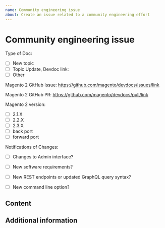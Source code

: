 ```yaml
---
name: Community engineering issue
about: Create an issue related to a community engineering effort
---
```


# Community engineering issue

<!-- (REQUIRED) Provide information for the doc request including any Community code issues or PRs, Magento versions, or devdoc pages. -->

Type of Doc:
- [ ] New topic
- [ ] Topic Update, Devdoc link:
- [ ] Other

Magento 2 GitHub Issue: https://github.com/magento/devdocs/issues/link

Magento 2 GitHub PR: https://github.com/magento/devdocs/pull/link

Magento 2 version:
- [ ] 2.1.X
- [ ] 2.2.X
- [ ] 2.3.X
- [ ] back port
- [ ] forward port

Notifications of Changes:
- [ ] Changes to Admin interface?
- [ ] New software requirements?
- [ ] New REST endpoints or updated GraphQL query syntax?
- [ ] New command line option?


## Content

<!-- (REQUIRED) What new information or updates are required for your Community contribution? -->


## Additional information

<!-- (OPTIONAL) What other information can you provide? -->


<!--
Thank you for taking the time to request updates for your Community Engineering contribution!
GitHub Issues should only be created for problems/topics related to this project's codebase.

Before submitting this issue, please make sure you are complying with our Code of Conduct:
https://github.com/magento/devdocs/blob/develop/.github/CODE_OF_CONDUCT.md

Issues that do not comply with our Code of Conduct or do not contain enough information may be closed at the maintainers' discretion.

Feel free to remove this section before creating this issue.
-->
